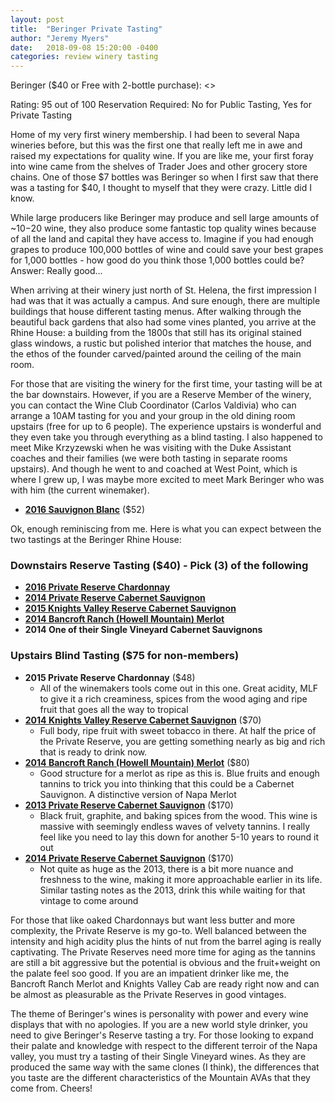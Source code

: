 ```yaml
---
layout: post
title:  "Beringer Private Tasting"
author: "Jeremy Myers"
date:   2018-09-08 15:20:00 -0400
categories: review winery tasting
---
```

Beringer ($40 or Free with 2-bottle purchase): <>

Rating: 95 out of 100
Reservation Required: No for Public Tasting, Yes for Private Tasting

Home of my very first winery membership.  I had been to several Napa wineries before, but this was the first one that really left me in awe and raised my expectations for quality wine.  If you are like me, your first foray into wine came from the shelves of Trader Joes and other grocery store chains.  One of those $7 bottles was Beringer so when I first saw that there was a tasting for $40, I thought to myself that they were crazy.  Little did I know.  

While large producers like Beringer may produce and sell large amounts of ~$10-$20 wine, they also produce some fantastic top quality wines because of all the land and capital they have access to.  Imagine if you had enough grapes to produce 100,000 bottles of wine and could save your best grapes for 1,000 bottles - how good do you think those 1,000 bottles could be?  Answer: Really good...

When arriving at their winery just north of St. Helena, the first impression I had was that it was actually a campus.  And sure enough, there are multiple buildings that house different tasting menus.  After walking through the beautiful back gardens that also had some vines planted, you arrive at the Rhine House: a building from the 1800s that still has its original stained glass windows, a rustic but polished interior that matches the house, and the ethos of the founder carved/painted around the ceiling of the main room.  

For those that are visiting the winery for the first time, your tasting will be at the bar downstairs.  However, if you are a Reserve Member of the winery, you can contact the Wine Club Coordinator (Carlos Valdivia) who can arrange a 10AM tasting for you and your group in the old dining room upstairs (free for up to 6 people).  The experience upstairs is wonderful and they even take you through everything as a  blind tasting.  I also happened to meet Mike Krzyzewski when he was visiting with the Duke Assistant coaches and their families (we were both tasting in separate rooms upstairs).  And though he went to and coached at West Point, which is where I grew up, I was maybe more excited to meet Mark Beringer who was with him (the current winemaker).  

* [**2016 Sauvignon Blanc**](https://www.darioush.com/our-wine/2016-signature-sauvignon-blanc-sage-vineyard) ($52)

Ok, enough reminiscing from me.  Here is what you can expect between the two tastings at the Beringer Rhine House:

### Downstairs Reserve Tasting ($40) - Pick (3) of the following
* [**2016 Private Reserve Chardonnay**](https://www.beringer.com/wines/private-reserve/chardonnay-napa-valley/2016)
* [**2014 Private Reserve Cabernet Sauvignon**](https://www.beringer.com/wines/private-reserve/cabernet-napa-valley/2014)
* [**2015 Knights Valley Reserve Cabernet Sauvignon**](https://www.beringer.com/wines/distinction-series/reserve-cabernet-knights-valley/2015)
* [**2014 Bancroft Ranch (Howell Mountain) Merlot**](https://www.beringer.com/wines/distinction-series/bancroft-ranch-merlot/2014)
* **2014 One of their Single Vineyard Cabernet Sauvignons**

### Upstairs Blind Tasting ($75 for non-members)
* **2015 Private Reserve Chardonnay** ($48)
  * All of the winemakers tools come out in this one.  Great acidity, MLF to give it a rich creaminess, spices from the wood aging and ripe fruit that goes all the way to tropical
* [**2014 Knights Valley Reserve Cabernet Sauvignon**](https://www.beringer.com/wines/distinction-series/reserve-cabernet-knights-valley/2014) ($70)
  * Full body, ripe fruit with sweet tobacco in there.  At half the price of the Private Reserve, you are getting something nearly as big and rich that is ready to drink now.  
* [**2014 Bancroft Ranch (Howell Mountain) Merlot**](https://www.beringer.com/wines/distinction-series/bancroft-ranch-merlot/2014) ($80)
  * Good structure for a merlot as ripe as this is.  Blue fruits and enough tannins to trick you into thinking that this could be a Cabernet Sauvignon.  A distinctive version of Napa Merlot
* [**2013 Private Reserve Cabernet Sauvignon**](https://www.beringer.com/wines/private-reserve/cabernet-napa-valley/2013) ($170)
  * Black fruit, graphite, and baking spices from the wood.  This wine is massive with seemingly endless waves of velvety tannins.  I really feel like you need to lay this down for another 5-10 years to round it out
* [**2014 Private Reserve Cabernet Sauvignon**](https://www.beringer.com/wines/private-reserve/cabernet-napa-valley/2014) ($170)
  * Not quite as huge as the 2013, there is a bit more nuance and freshness to the wine, making it more approachable earlier in its life.  Similar tasting notes as the 2013, drink this while waiting for that vintage to come around

For those that like oaked Chardonnays but want less butter and more complexity, the Private Reserve is my go-to.  Well balanced between the intensity and high acidity plus the hints of nut from the barrel aging is really captivating.  The Private Reserves need more time for aging as the tannins are still a bit aggressive but the potential is obvious and the fruit+weight on the palate feel soo good.  If you are an impatient drinker like me, the Bancroft Ranch Merlot and Knights Valley Cab are ready right now and can be almost as pleasurable as the Private Reserves in good vintages.  

The theme of Beringer's wines is personality with power and every wine displays that with no apologies.  If you are a new world style drinker, you need to give Beringer's Reserve tasting a try.  For those looking to expand their palate and knowledge with respect to the different terroir of the Napa valley, you must try a tasting of their Single Vineyard wines.  As they are produced the same way with the same clones (I think), the differences that you taste are the different characteristics of the Mountain AVAs that they come from.  Cheers!
